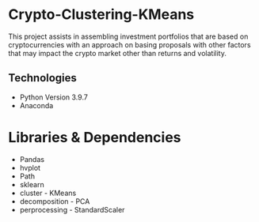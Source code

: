 # Crypto-Clustering-KMeans

This project assists in assembling investment portfolios that are based on cryptocurrencies with an approach on basing proposals with other factors that may impact the crypto market other than returns and volatility.

## Technologies

* Python  Version 3.9.7
* Anaconda
# Libraries & Dependencies
 * Pandas
 * hvplot
 * Path
 * sklearn
 * cluster - KMeans
 * decomposition - PCA
 * perprocessing - StandardScaler